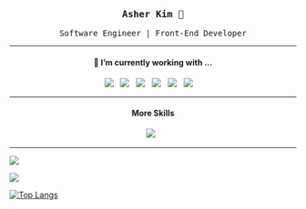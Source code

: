<div align='center'>
 <h3><samp><strong>Asher Kim</strong> 👋 </samp></h3>

 <samp>Software Engineer | Front-End Developer</samp>
 
 <hr>
 
 <h4>🧐  I’m currently working with ...</h4>

  <p>
   <img src="https://img.shields.io/badge/React-20232A?style=for-the-badge&logo=react&logoColor=61DAFB" />&nbsp;&nbsp;
   <img src="https://img.shields.io/badge/Next.Js-20232A?style=for-the-badge&logo=Next.js&logoColor=61DAFB" />&nbsp;&nbsp;
   <img src="https://img.shields.io/badge/JavaScript-F7DF1E?style=for-the-badge&logo=javascript&logoColor=black" />&nbsp;&nbsp;
   <img src="https://img.shields.io/badge/TypeScript-3073C0?style=for-the-badge&logo=typescript&logoColor=white" />&nbsp;&nbsp;
   <img src="https://img.shields.io/badge/CSS3-1572B6?&style=for-the-badge&logo=css3&logoColor=white" />&nbsp;&nbsp;
   <img src="https://img.shields.io/badge/sass%20-%23cc6699.svg?&style=for-the-badge&logo=sass&logoColor=white" />&nbsp;&nbsp;&nbsp;&nbsp;
  </p>
 
 <hr/>
 
 <h4>More Skills</h4>
 <p>
   <img src="https://img.shields.io/badge/Styled Components-DB7093?style=for-the-badge&logo=styled-components&logoColor=white" />&nbsp;&nbsp; 
 </p>
 
</div>

<hr>

<a href="https://velog.io/@ashekruu"><img src="https://img.shields.io/badge/Velog-3DDC84?style=flat&logo=Blogger&logoColor=white"/></a>

<img src="https://img.shields.io/badge/React-61DAFB?style=flat&logo=React&logoColor=white"/>

 [![Top Langs](https://github-readme-stats.vercel.app/api/top-langs/?username=asherkuu&layout=compact)]()
